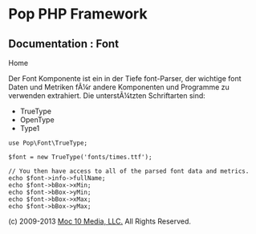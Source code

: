 Pop PHP Framework
=================

Documentation : Font
--------------------

Home

Der Font Komponente ist ein in der Tiefe font-Parser, der wichtige font
Daten und Metriken fÃ¼r andere Komponenten und Programme zu verwenden
extrahiert. Die unterstÃ¼tzten Schriftarten sind:

-   TrueType
-   OpenType
-   Type1

<!-- -->

    use Pop\Font\TrueType;

    $font = new TrueType('fonts/times.ttf');

    // You then have access to all of the parsed font data and metrics.
    echo $font->info->fullName;
    echo $font->bBox->xMin;
    echo $font->bBox->yMin;
    echo $font->bBox->xMax;
    echo $font->bBox->yMax;

\(c) 2009-2013 [Moc 10 Media, LLC.](http://www.moc10media.com) All
Rights Reserved.
